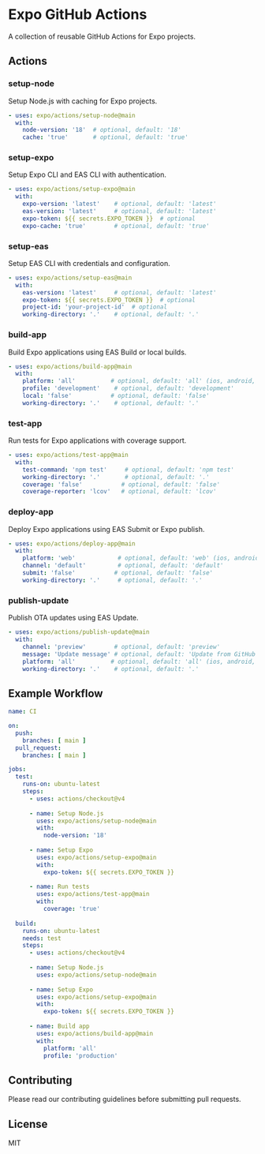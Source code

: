 # Expo GitHub Actions

A collection of reusable GitHub Actions for Expo projects.

## Actions

### setup-node

Setup Node.js with caching for Expo projects.

```yaml
- uses: expo/actions/setup-node@main
  with:
    node-version: '18'  # optional, default: '18'
    cache: 'true'       # optional, default: 'true'
```

### setup-expo

Setup Expo CLI and EAS CLI with authentication.

```yaml
- uses: expo/actions/setup-expo@main
  with:
    expo-version: 'latest'    # optional, default: 'latest'
    eas-version: 'latest'     # optional, default: 'latest'
    expo-token: ${{ secrets.EXPO_TOKEN }}  # optional
    expo-cache: 'true'        # optional, default: 'true'
```

### setup-eas

Setup EAS CLI with credentials and configuration.

```yaml
- uses: expo/actions/setup-eas@main
  with:
    eas-version: 'latest'     # optional, default: 'latest'
    expo-token: ${{ secrets.EXPO_TOKEN }}  # optional
    project-id: 'your-project-id'  # optional
    working-directory: '.'    # optional, default: '.'
```

### build-app

Build Expo applications using EAS Build or local builds.

```yaml
- uses: expo/actions/build-app@main
  with:
    platform: 'all'          # optional, default: 'all' (ios, android, all)
    profile: 'development'    # optional, default: 'development'
    local: 'false'           # optional, default: 'false'
    working-directory: '.'    # optional, default: '.'
```

### test-app

Run tests for Expo applications with coverage support.

```yaml
- uses: expo/actions/test-app@main
  with:
    test-command: 'npm test'     # optional, default: 'npm test'
    working-directory: '.'       # optional, default: '.'
    coverage: 'false'           # optional, default: 'false'
    coverage-reporter: 'lcov'   # optional, default: 'lcov'
```

### deploy-app

Deploy Expo applications using EAS Submit or Expo publish.

```yaml
- uses: expo/actions/deploy-app@main
  with:
    platform: 'web'            # optional, default: 'web' (ios, android, web)
    channel: 'default'         # optional, default: 'default'
    submit: 'false'           # optional, default: 'false'
    working-directory: '.'     # optional, default: '.'
```

### publish-update

Publish OTA updates using EAS Update.

```yaml
- uses: expo/actions/publish-update@main
  with:
    channel: 'preview'        # optional, default: 'preview'
    message: 'Update message' # optional, default: 'Update from GitHub Actions'
    platform: 'all'          # optional, default: 'all' (ios, android, all)
    working-directory: '.'    # optional, default: '.'
```

## Example Workflow

```yaml
name: CI

on:
  push:
    branches: [ main ]
  pull_request:
    branches: [ main ]

jobs:
  test:
    runs-on: ubuntu-latest
    steps:
      - uses: actions/checkout@v4
      
      - name: Setup Node.js
        uses: expo/actions/setup-node@main
        with:
          node-version: '18'
          
      - name: Setup Expo
        uses: expo/actions/setup-expo@main
        with:
          expo-token: ${{ secrets.EXPO_TOKEN }}
          
      - name: Run tests
        uses: expo/actions/test-app@main
        with:
          coverage: 'true'
          
  build:
    runs-on: ubuntu-latest
    needs: test
    steps:
      - uses: actions/checkout@v4
      
      - name: Setup Node.js
        uses: expo/actions/setup-node@main
        
      - name: Setup Expo
        uses: expo/actions/setup-expo@main
        with:
          expo-token: ${{ secrets.EXPO_TOKEN }}
          
      - name: Build app
        uses: expo/actions/build-app@main
        with:
          platform: 'all'
          profile: 'production'
```

## Contributing

Please read our contributing guidelines before submitting pull requests.

## License

MIT